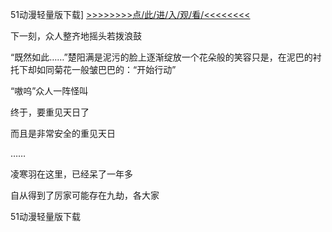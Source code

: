 51动漫轻量版下载]
<a href="https://8h9e.vip/">>>>>>>>>点/此/进/入/观/看/<<<<<<<<</a>


下一刻，众人整齐地摇头若拨浪鼓

“既然如此……”楚阳满是泥污的脸上逐渐绽放一个花朵般的笑容只是，在泥巴的衬托下却如同菊花一般皱巴巴的：“开始行动”

“嗷呜”众人一阵怪叫

终于，要重见天日了

而且是非常安全的重见天日

……

凌寒羽在这里，已经呆了一年多

自从得到了厉家可能存在九劫，各大家

51动漫轻量版下载
